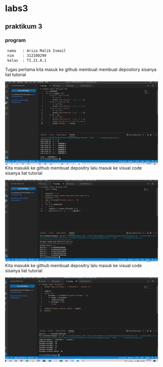 # labs3
## praktikum 3
### program
     nama   : Ariza Malik Ismail
     nim    : 312100299
     kelas  : TI.21.A.1

Tugas pertama 
kita masuk ke github membuat membuat depository sisanya liat tutorial<p>
![gambar 1](sccreenshot/ss1.PNG)
Kita masukk ke github membuat depositry lalu masuk ke visual code sisanya liat tutorial<p>
![gambar 2](sccreenshot/ss2.PNG)
Kita masukk ke github membuat depositry lalu masuk ke visual code sisanya liat tutorial<p>
![gambar 3](sccreenshot/ss3.PNG)
